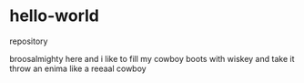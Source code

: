 # hello-world
repository

broosalmighty here and i like to fill my cowboy boots with wiskey and take it throw an enima like a reeaal cowboy

